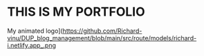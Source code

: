 # THIS IS MY PORTFOLIO
My animated logo](https://github.com/Richard-vinu/DUP_blog_management/blob/main/src/route/models/richard-i.netlify.app_.png

